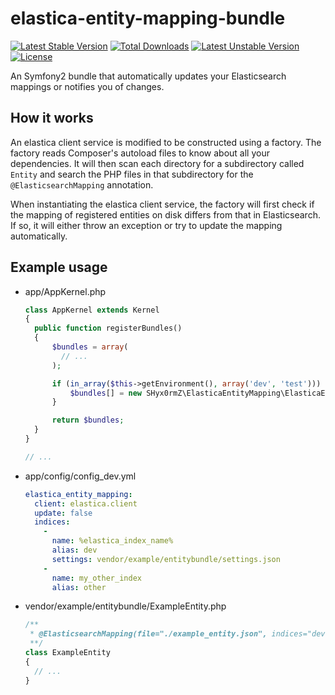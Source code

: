 elastica-entity-mapping-bundle
==============================
[![Latest Stable Version](https://poser.pugx.org/ppokatilo/elastica-entity-mapping-bundle/v/stable.svg)](https://packagist.org/packages/ppokatilo/elastica-entity-mapping-bundle)
[![Total Downloads](https://poser.pugx.org/ppokatilo/elastica-entity-mapping-bundle/downloads.svg)](https://packagist.org/packages/ppokatilo/elastica-entity-mapping-bundle)
[![Latest Unstable Version](https://poser.pugx.org/ppokatilo/elastica-entity-mapping-bundle/v/unstable.svg)](https://packagist.org/packages/ppokatilo/elastica-entity-mapping-bundle)
[![License](https://poser.pugx.org/ppokatilo/elastica-entity-mapping-bundle/license.svg)](https://packagist.org/packages/ppokatilo/elastica-entity-mapping-bundle)

An Symfony2 bundle that automatically updates your Elasticsearch mappings or notifies you of changes.

## How it works
An elastica client service is modified to be constructed using a factory. The factory reads Composer's
autoload files to know about all your dependencies. It will then scan each directory for a subdirectory
called `Entity` and search the PHP files in that subdirectory for the `@ElasticsearchMapping` annotation.

When instantiating the elastica client service, the factory will first check if the mapping of registered
entities on disk differs from that in Elasticsearch. If so, it will either throw an exception or try to
update the mapping automatically.

## Example usage

- app/AppKernel.php

  ```php
  class AppKernel extends Kernel
  {
    public function registerBundles()
    {
        $bundles = array(
          // ...
        );

        if (in_array($this->getEnvironment(), array('dev', 'test'))) {
            $bundles[] = new SHyx0rmZ\ElasticaEntityMapping\ElasticaEntityMappingBundle();
        }

        return $bundles;
    }
  }
  
  // ...
  ```

- app/config/config_dev.yml

  ```yml
  elastica_entity_mapping:
    client: elastica.client
    update: false
    indices:
      -
        name: %elastica_index_name%
        alias: dev
        settings: vendor/example/entitybundle/settings.json
      -
        name: my_other_index
        alias: other
  ```

- vendor/example/entitybundle/ExampleEntity.php

  ```php
  /**
   * @ElasticsearchMapping(file="./example_entity.json", indices="dev,other")
   **/
  class ExampleEntity
  {
    // ...
  }
  ```
